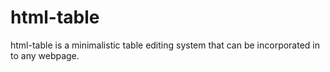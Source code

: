 html-table
==========

html-table is a minimalistic table editing system that can be incorporated in to any webpage.
